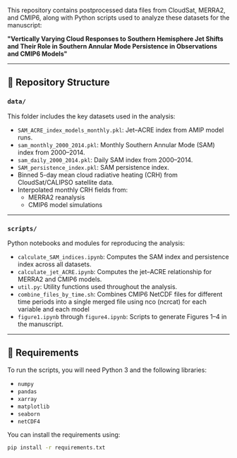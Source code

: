 This repository contains postprocessed data files from CloudSat, MERRA2, and CMIP6, along with Python scripts used to analyze these datasets for the manuscript:

**"Vertically Varying Cloud Responses to Southern Hemisphere Jet Shifts and Their Role in Southern Annular Mode Persistence in Observations and CMIP6 Models"**

---

## 📂 Repository Structure

### `data/`
This folder includes the key datasets used in the analysis:

- `SAM_ACRE_index_models_monthly.pkl`: Jet–ACRE index from AMIP model runs.
- `sam_monthly_2000_2014.pkl`: Monthly Southern Annular Mode (SAM) index from 2000–2014.
- `sam_daily_2000_2014.pkl`: Daily SAM index from 2000–2014.
- `SAM_persistence_index.pkl`: SAM persistence index.
- Binned 5-day mean cloud radiative heating (CRH) from CloudSat/CALIPSO satellite data.
- Interpolated monthly CRH fields from:
  - MERRA2 reanalysis
  - CMIP6 model simulations

---

### `scripts/`
Python notebooks and modules for reproducing the analysis:

- `calculate_SAM_indices.ipynb`: Computes the SAM index and persistence index across all datasets.
- `calculate_jet_ACRE.ipynb`: Computes the jet–ACRE relationship for MERRA2 and CMIP6 models.
- `util.py`: Utility functions used throughout the analysis.
- `combine_files_by_time.sh`: Combines CMIP6 NetCDF files for different time periods into a single merged file using nco (ncrcat) for each variable and each model
- `figure1.ipynb` through `figure4.ipynb`: Scripts to generate Figures 1–4 in the manuscript.

---

## 🔧 Requirements

To run the scripts, you will need Python 3 and the following libraries:
- `numpy`
- `pandas`
- `xarray`
- `matplotlib`
- `seaborn`
- `netCDF4`

You can install the requirements using:
```bash
pip install -r requirements.txt
